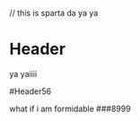 // this is sparta
da ya ya

<!-- TITLE: Home -->
<!-- SUBTITLE: A quick summary of Home -->

# Header
ya yaiiii

#Header56

what if i am formidable
###8999